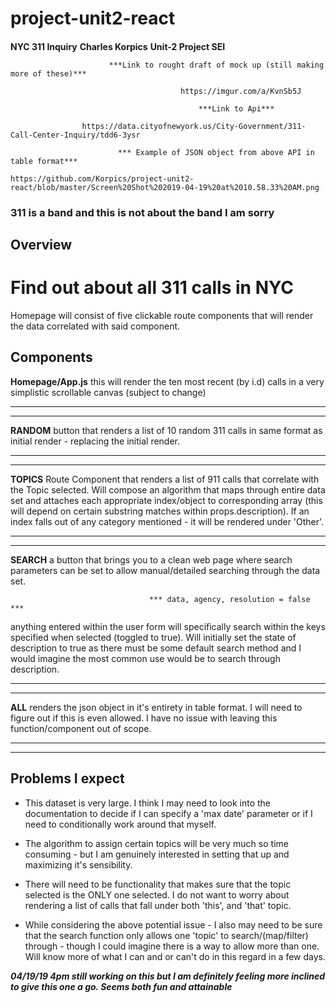 # project-unit2-react

####

**NYC 311 Inquiry**
**Charles Korpics**
**Unit-2 Project SEI**



                          ***Link to rought draft of mock up (still making more of these)***
                          
                                          https://imgur.com/a/KvnSb5J

                                              ***Link to Api***

                    https://data.cityofnewyork.us/City-Government/311-Call-Center-Inquiry/tdd6-3ysr
                                            
                            *** Example of JSON object from above API in table format***
                            
    https://github.com/Korpics/project-unit2-react/blob/master/Screen%20Shot%202019-04-19%20at%2010.58.33%20AM.png

<h3>311 is a band and this is not about the band I am sorry</h3>

#### <h2>Overview</h2>

<h1>Find out about all 311 calls in NYC</h1>
                            
                        
Homepage will consist of five clickable route components that will render the data correlated with said component.

<h2>Components</h2>

 **Homepage/App.js** this will render the ten most recent (by i.d) calls in a very simplistic scrollable canvas (subject to change)
 ___
 ___
 **RANDOM** button that renders a list of 10 random 311 calls in same format as initial render - replacing the initial render. 
 ___
 ___
 **TOPICS** Route Component that renders a list of 911 calls that correlate with the Topic selected. Will compose an algorithm that maps through entire data set and attaches each appropriate index/object to corresponding array (this will depend on certain substring matches within props.description). If an index falls out of any category mentioned - it will be rendered under 'Other'.
 ___
 ___
 **SEARCH** a button that brings you to a clean web page where search parameters can be set to allow manual/detailed searching through the data set. 

                                   *** data, agency, resolution = false ***   
                                   
anything entered within the user form will specifically search within the keys specified when selected (toggled to true). Will initially set the state of description to true as there must be some default search method and I would imagine the most common use would be to search through description.   
___
___
 **ALL** renders the json object in it's entirety in table format. I will need to figure out if this is even allowed. I have no issue with leaving this function/component out of scope. 
___
___

#### <h2> Problems I expect</h2> ####

- This dataset is very large. I think I may need to look into the documentation to decide if I can specify a 'max date' parameter or if I need to conditionally work around that myself. 

- The algorithm to assign certain topics will be very much so time consuming - but I am genuinely interested in setting that up and maximizing it's sensibility. 

- There will need to be functionality that makes sure that the topic selected is the ONLY one selected. I do not want to worry about rendering a list of calls that fall under both 'this', and 'that' topic. 

- While considering the above potential issue - I also may need to be sure that the search function only allows one 'topic' to search/(map/filter) through - though I could imagine there is a way to allow more than one. Will know more of what I can and or can't do in this regard in a few days. 

***04/19/19 4pm still working on this but I am definitely feeling more inclined to give this one a go. Seems both fun and attainable***










                            

